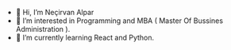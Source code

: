 - 👋 Hi, I’m Neçirvan Alpar
- 👀 I’m interested in Programming and MBA ( Master Of Bussines Administration ).
- 🌱 I’m currently learning React and Python.


